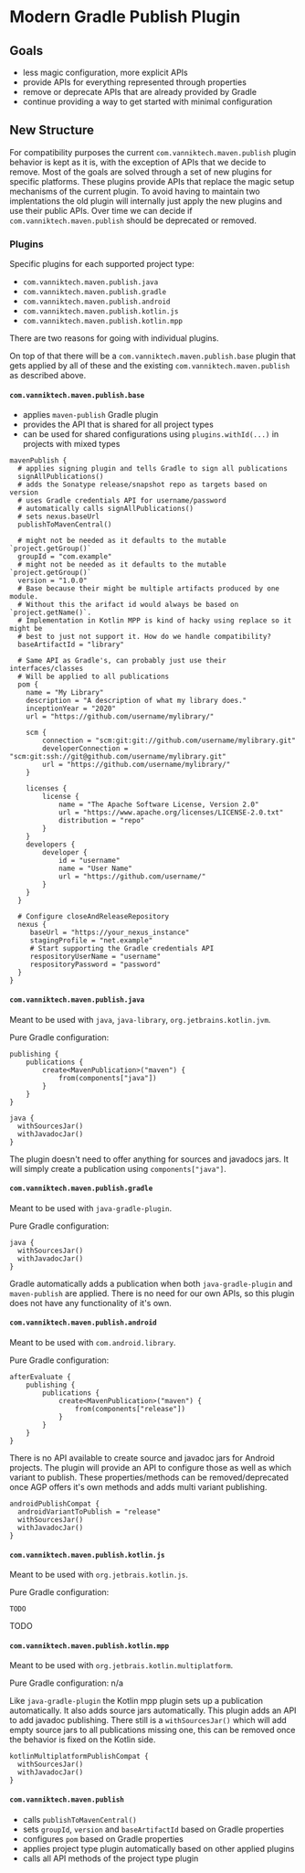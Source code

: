 # Modern Gradle Publish Plugin


## Goals

- less magic configuration, more explicit APIs
- provide APIs for everything represented through properties
- remove or deprecate APIs that are already provided by Gradle
- continue providing a way to get started with minimal configuration

## New Structure

For compatibility purposes the current `com.vanniktech.maven.publish` plugin
behavior is kept as it is, with the exception of APIs that we decide to remove. 
Most of the goals are solved through a set of new plugins for specific 
platforms. These plugins provide APIs that replace the magic setup mechanisms
of the current plugin. To avoid having to maintain two implentations the old
plugin will internally just apply the new plugins and use their public APIs. 
Over time we can decide if `com.vanniktech.maven.publish` should be deprecated
or removed.

### Plugins

Specific plugins for each supported project type:
- `com.vanniktech.maven.publish.java`
- `com.vanniktech.maven.publish.gradle`
- `com.vanniktech.maven.publish.android`
- `com.vanniktech.maven.publish.kotlin.js`
- `com.vanniktech.maven.publish.kotlin.mpp`

There are two reasons for going with individual plugins. 


On top of that there will be a `com.vanniktech.maven.publish.base` plugin that 
gets applied by all of these and the existing `com.vanniktech.maven.publish` as 
described above.

#### `com.vanniktech.maven.publish.base`

- applies `maven-publish` Gradle plugin
- provides the API that is shared for all project types
- can be used for shared configurations using `plugins.withId(...)` in projects with mixed types

```
mavenPublish {
  # applies signing plugin and tells Gradle to sign all publications
  signAllPublications()
  # adds the Sonatype release/snapshot repo as targets based on version
  # uses Gradle credentials API for username/password
  # automatically calls signAllPublications()
  # sets nexus.baseUrl
  publishToMavenCentral()

  # might not be needed as it defaults to the mutable `project.getGroup()`
  groupId = "com.example"
  # might not be needed as it defaults to the mutable `project.getGroup()`
  version = "1.0.0"
  # Base because their might be multiple artifacts produced by one module.
  # Without this the arifact id would always be based on `project.getName()`.
  # Implementation in Kotlin MPP is kind of hacky using replace so it might be
  # best to just not support it. How do we handle compatibility?
  baseArtifactId = "library"

  # Same API as Gradle's, can probably just use their interfaces/classes
  # Will be applied to all publications
  pom {
    name = "My Library"
    description = "A description of what my library does."
    inceptionYear = "2020"
    url = "https://github.com/username/mylibrary/"
    
    scm {
        connection = "scm:git:git://github.com/username/mylibrary.git"
        developerConnection = "scm:git:ssh://git@github.com/username/mylibrary.git"
        url = "https://github.com/username/mylibrary/"
    } 
    
    licenses {
        license {
            name = "The Apache Software License, Version 2.0"
            url = "https://www.apache.org/licenses/LICENSE-2.0.txt"
            distribution = "repo"
        }
    }
    developers {
        developer {
            id = "username"
            name = "User Name"
            url = "https://github.com/username/"
        }
    }
  }

  # Configure closeAndReleaseRepository
  nexus {
     baseUrl = "https://your_nexus_instance"
     stagingProfile = "net.example"
     # Start supporting the Gradle credentials API
     respositoryUserName = "username"
     respositoryPassword = "password"
  }
}
```

#### `com.vanniktech.maven.publish.java`

Meant to be used with `java`, `java-library`, `org.jetbrains.kotlin.jvm`. 

Pure Gradle configuration:
```
publishing {
    publications {
        create<MavenPublication>("maven") {
            from(components["java"])
        }
    }
}

java {
  withSourcesJar()
  withJavadocJar()
}
```

The plugin doesn't need to offer anything for sources and javadocs jars. It will
simply create a publication using `components["java"]`.

#### `com.vanniktech.maven.publish.gradle`

Meant to be used with `java-gradle-plugin`.

Pure Gradle configuration:
```
java {
  withSourcesJar()
  withJavadocJar()
}
```

Gradle automatically adds a publication when both `java-gradle-plugin` and 
`maven-publish` are applied. There is no need for our own APIs, so this plugin
does not have any functionality of it's own.

#### `com.vanniktech.maven.publish.android`

Meant to be used with `com.android.library`.

Pure Gradle configuration:
```
afterEvaluate {
    publishing {
        publications {
            create<MavenPublication>("maven") {
                from(components["release"])
            }
        }
    }
}
```


There is no API available to create source and javadoc jars for Android 
projects. The plugin will provide an API to configure those as well as 
which variant to publish. These properties/methods can be removed/deprecated once
AGP offers it's own methods and adds multi variant publishing.

```
androidPublishCompat {
  androidVariantToPublish = "release"
  withSourcesJar()
  withJavadocJar()
}
```

#### `com.vanniktech.maven.publish.kotlin.js`

Meant to be used with `org.jetbrais.kotlin.js`.

Pure Gradle configuration:
```
TODO
```

TODO

#### `com.vanniktech.maven.publish.kotlin.mpp`

Meant to be used with `org.jetbrais.kotlin.multiplatform`.

Pure Gradle configuration: n/a

Like `java-gradle-plugin` the Kotlin mpp plugin sets up a publication 
automatically. It also adds source jars automatically. This plugin adds
an API to add javadoc publishing. There still is a `withSourcesJar()` which will
add empty source jars to all publications missing one, this can be removed once
the behavior is fixed on the Kotlin side.

```
kotlinMultiplatformPublishCompat {
  withSourcesJar()
  withJavadocJar()
}
```

#### `com.vanniktech.maven.publish`

- calls `publishToMavenCentral()`
- sets `groupId`, `version` and `baseArtifactId` based on Gradle properties
- configures `pom` based on Gradle properties
- applies project type plugin automatically based on other applied plugins
- calls all API methods of the project type plugin
